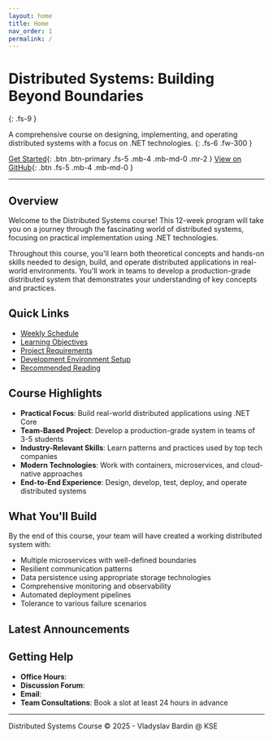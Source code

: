 ```yaml
---
layout: home
title: Home
nav_order: 1
permalink: /
---
```


# Distributed Systems: Building Beyond Boundaries
{: .fs-9 }

A comprehensive course on designing, implementing, and operating distributed systems with a focus on .NET technologies.
{: .fs-6 .fw-300 }

[Get Started](syllabus/index.md){: .btn .btn-primary .fs-5 .mb-4 .mb-md-0 .mr-2 }
[View on GitHub](https://github.com/your-organization/kse-distributed-systems-docs){: .btn .fs-5 .mb-4 .mb-md-0 }

---

## Overview

Welcome to the Distributed Systems course! This 12-week program will take you on a journey through the fascinating world of distributed systems, focusing on practical implementation using .NET technologies.

Throughout this course, you'll learn both theoretical concepts and hands-on skills needed to design, build, and operate distributed applications in real-world environments. You'll work in teams to develop a production-grade distributed system that demonstrates your understanding of key concepts and practices.

## Quick Links

- [Weekly Schedule](syllabus/weekly-schedule.md)
- [Learning Objectives](syllabus/learning-objectives.md)
- [Project Requirements](course-content/project/overview.md)
- [Development Environment Setup](guides/development-environment.md)
- [Recommended Reading](resources/reading-materials.md)

## Course Highlights

- **Practical Focus**: Build real-world distributed applications using .NET Core
- **Team-Based Project**: Develop a production-grade system in teams of 3-5 students
- **Industry-Relevant Skills**: Learn patterns and practices used by top tech companies
- **Modern Technologies**: Work with containers, microservices, and cloud-native approaches
- **End-to-End Experience**: Design, develop, test, deploy, and operate distributed systems

## What You'll Build

By the end of this course, your team will have created a working distributed system with:

- Multiple microservices with well-defined boundaries
- Resilient communication patterns
- Data persistence using appropriate storage technologies
- Comprehensive monitoring and observability
- Automated deployment pipelines
- Tolerance to various failure scenarios

## Latest Announcements

## Getting Help

- **Office Hours**: 
- **Discussion Forum**: 
- **Email**: 
- **Team Consultations**: Book a slot at least 24 hours in advance

---

Distributed Systems Course © 2025 - Vladyslav Bardin @ KSE